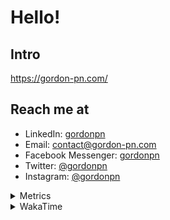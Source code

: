 # Hello!

## Intro

<https://gordon-pn.com/>

## Reach me at

- LinkedIn: [gordonpn](https://www.linkedin.com/in/gordonpn/)
- Email: [contact@gordon-pn.com](mailto:contact@gordon-pn.com)
- Facebook Messenger: [gordonpn](https://www.messenger.com/t/Gordonpn)
- Twitter: [@gordonpn](https://twitter.com/Gordonpn)
- Instagram: [@gordonpn](https://www.instagram.com/gordonpn/)

<details>
  <summary>Metrics</summary>

  <img align="center" src="https://github.com/gordonpn/gordonpn/blob/master/github-metrics.svg" alt="GitHub Metrics">

</details>

<details>
  <summary>WakaTime</summary>

  <!--START_SECTION:waka-->
📊 **This Week I Spent My Time On** 

```text
💬 Programming Languages: 
Other                    23 hrs 35 mins      █████████████████████████   98.69 % 
Brazil Dependency Config 9 mins              ░░░░░░░░░░░░░░░░░░░░░░░░░   00.64 % 
XML                      3 mins              ░░░░░░░░░░░░░░░░░░░░░░░░░   00.24 % 
Java                     2 mins              ░░░░░░░░░░░░░░░░░░░░░░░░░   00.18 % 
Shell Script             1 min               ░░░░░░░░░░░░░░░░░░░░░░░░░   00.11 % 

🔥 Editors: 
Chrome                   15 hrs 50 mins      █████████████████░░░░░░░░   66.26 % 
Slack                    2 hrs               ██░░░░░░░░░░░░░░░░░░░░░░░   08.41 % 
Notion                   1 hr 51 mins        ██░░░░░░░░░░░░░░░░░░░░░░░   07.78 % 
iTerm2                   1 hr 27 mins        ██░░░░░░░░░░░░░░░░░░░░░░░   06.07 % 
Messages                 32 mins             █░░░░░░░░░░░░░░░░░░░░░░░░   02.26 % 
```


 Last Updated on 01/06/2025 16:27:51 UTC
<!--END_SECTION:waka-->
</details>
